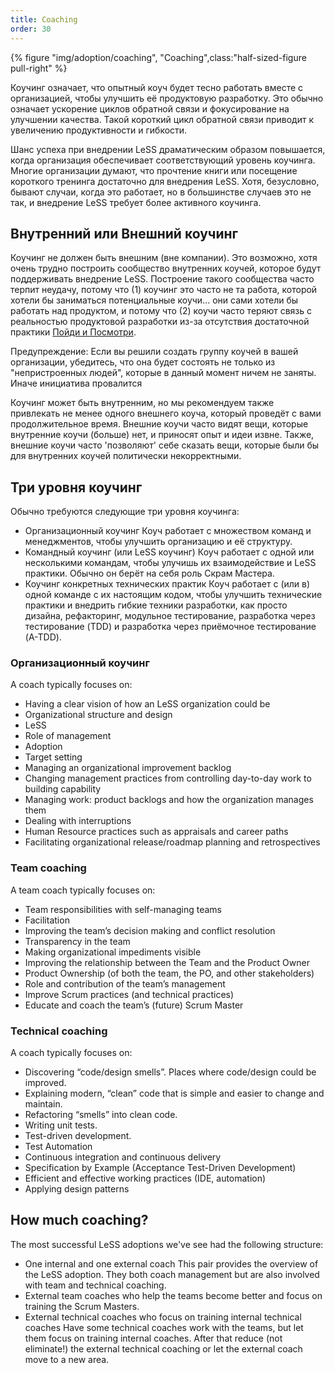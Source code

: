 ```yaml
---
title: Coaching
order: 30
---
```


<div>
  {% figure "img/adoption/coaching", "Coaching",class:"half-sized-figure pull-right" %}
</div>

Коучинг означает, что опытный коуч будет тесно работать вместе с организацией, чтобы улучшить её продуктовую разработку. Это обычно означает ускорение циклов обратной связи и фокусирование на улучшении качества. Такой короткий цикл обратной связи приводит к увеличению продуктивности и гибкости.

Шанс успеха при внедрении LeSS драматическим образом повышается, когда организация обеспечивает соответствующий уровень коучинга. Многие организации думают, что прочтение книги или посещение короткого тренинга достаточно для внедрения LeSS. Хотя, безусловно, бывают случаи, когда это работает, но в большинстве случаев это не так, и внедрение LeSS требует более активного коучинга.

## Внутренний или Внешний коучинг

Коучинг не должен быть внешним (вне компании). Это возможно, хотя очень трудно построить сообщество внутренних коучей, которое будут поддерживать внедрение LeSS. Построение такого сообщества часто терпит неудачу, потому что (1) коучинг это часто не та работа, которой хотели бы заниматься потенциальные коучи... они сами хотели бы работать над продуктом,  и потому что (2) коучи часто теряют связь с реальностью продуктовой разработки из-за отсутствия достаточной практики [Пойди и Посмотри](../management/go_see.html).  

Предупреждение: Если вы решили создать группу коучей в вашей организации, убедитесь, что она будет состоять не только из "непристроенных людей", которые в данный момент ничем не заняты. Иначе инициатива провалится

Коучинг может быть внутренним, но мы рекомендуем также привлекать не менее одного внешнего коуча, который проведёт с вами продолжительное время. Внешние коучи часто видят вещи, которые внутренние коучи (больше) нет, и приносят опыт и идеи извне. Также, внешние коучи часто 'позволяют' себе сказать вещи, которые были бы для внутренних коучей политически некорректными.

## Три уровня коучинг

Обычно требуются следующие три уровня коучинга:

* Организационный коучинг
  Коуч работает с множеством команд и менеджментов, чтобы улучшить организацию и её структуру.
* Командный коучинг (или LeSS коучинг)
  Коуч работает с одной или несколькими командам, чтобы улучишь их взаимодействие и LeSS практики. Обычно он берёт на себя роль Скрам Мастера.
* Коучинг конкретных технических практик
  Коуч работает с (или в) одной команде с их настоящим кодом, чтобы улучшить технические практики и внедрить гибкие техники разработки, как просто дизайна, рефакторинг, модульное тестирование, разработка через тестирование (TDD) и разработка через приёмочное тестирование (A-TDD).

### Организационный коучинг

A coach typically focuses on:

* Having a clear vision of how an LeSS organization could be
* Organizational structure and design
* LeSS
* Role of management
* Adoption
* Target setting
* Managing an organizational improvement backlog
* Changing management practices from controlling day-to-day work to building capability
* Managing work: product backlogs and how the organization manages them
* Dealing with interruptions
* Human Resource practices such as appraisals and career paths
* Facilitating organizational release/roadmap planning and retrospectives

### Team coaching

A team coach typically focuses on:

* Team responsibilities with self-managing teams
* Facilitation
* Improving the team’s decision making and conflict resolution
* Transparency in the team
* Making organizational impediments visible
* Improving the relationship between the Team and the Product Owner
* Product Ownership (of both the team, the PO, and other stakeholders)
* Role and contribution of the team’s management
* Improve Scrum practices (and technical practices)
* Educate and coach the team’s (future) Scrum Master

### Technical coaching

A coach typically focuses on:

* Discovering “code/design smells”. Places where code/design could be improved.
* Explaining modern, “clean” code that is simple and easier to change and maintain.
* Refactoring “smells” into clean code.
* Writing unit tests.
* Test-driven development.
* Test Automation
* Continuous integration and continuous delivery
* Specification by Example (Acceptance Test-Driven Development)
* Efficient and effective working practices (IDE, automation)
* Applying design patterns


## How much coaching?

The most successful LeSS adoptions we've see had the following structure:

* One internal and one external coach
  This pair provides the overview of the LeSS adoption. They both coach management but are also involved with team and technical coaching.
* External team coaches who help the teams become better and focus on training the Scrum Masters.
* External technical coaches who focus on training internal technical coaches
Have some technical coaches work with the teams, but let them focus on training internal coaches. After that reduce (not eliminate!) the external technical coaching or let the external coach move to a new area.
